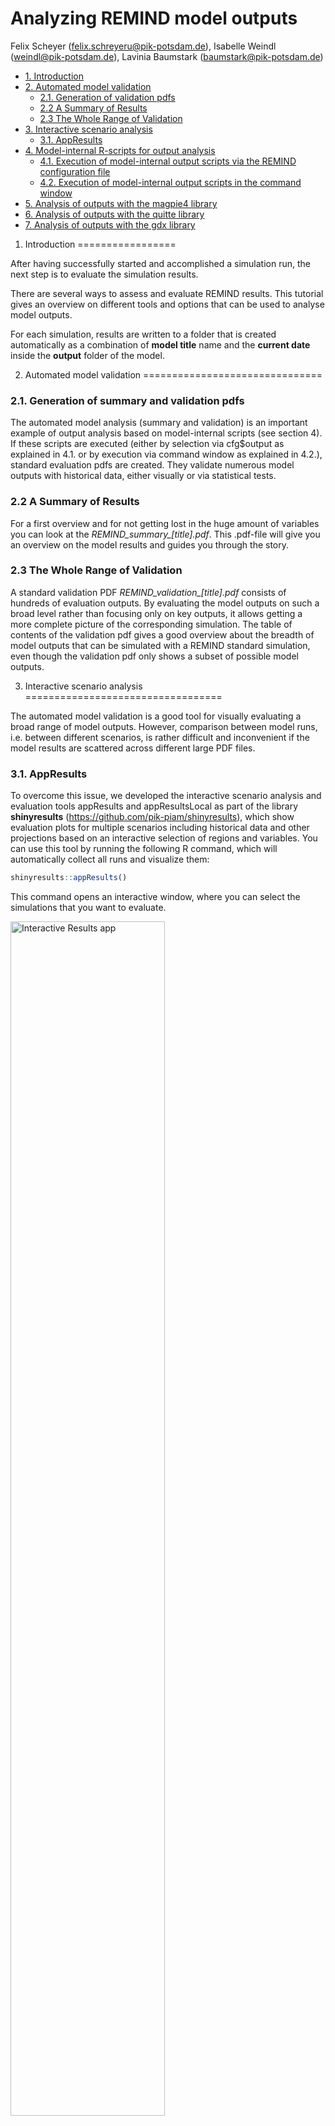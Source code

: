 Analyzing REMIND model outputs
================
Felix Scheyer (<felix.schreyeru@pik-potsdam.de>), Isabelle Weindl (<weindl@pik-potsdam.de>), Lavinia Baumstark (<baumstark@pik-potsdam.de>)

-   [1. Introduction](#introduction)
-   [2. Automated model validation](#automated-model-validation)
    -   [2.1. Generation of validation pdfs](#generation-of-validation-pdfs)
    -   [2.2 A Summary of Results](#summary-of-results)
    -   [2.3 The Whole Range of Validation](#whole-range-of-validation)
-   [3. Interactive scenario analysis](#interactive-scenario-analysis)
    -   [3.1. AppResults](#appResults)
-   [4. Model-internal R-scripts for output analysis](#model-internal-r-scripts-for-output-analysis)
    -   [4.1. Execution of model-internal output scripts via the REMIND configuration file](#execution-of-model-internal-output-scripts-via-the-remind-configuration-file)
    -   [4.2. Execution of model-internal output scripts in the command window](#execution-of-model-internal-output-scripts-in-the-command-window)
-   [5. Analysis of outputs with the magpie4 library](#analysis-of-outputs-with-the-magpie4-library)
-   [6. Analysis of outputs with the quitte library](#analysis-of-outputs-with-the-quitte-library)
-   [7. Analysis of outputs with the gdx library](#analysis-of-outputs-with-the-gdx-library)

1. Introduction
=================

After having successfully started and accomplished a simulation run, the next step is to evaluate the simulation results. 

There are several ways to assess and evaluate REMIND results. This tutorial gives an overview on different tools and options that can be used to analyse model outputs.

For each simulation, results are written to a folder that is created automatically as a combination of **model title** name and the **current date** inside the **output** folder of the model.


2. Automated model validation
===============================

### 2.1. Generation of summary and validation pdfs
The automated model analysis (summary and validation) is an important example of output analysis based on model-internal scripts (see section 4). If these scripts are executed (either by selection via cfg$output as explained in 4.1. or by execution via command window as explained in 4.2.), standard evaluation pdfs are created. They validate numerous model outputs with historical data, either visually or via statistical tests. 

### 2.2 A Summary of Results
For a first overview and for not getting lost in the huge amount of variables you can look at the *REMIND_summary_[title].pdf*. This .pdf-file will give you an overview on the model results and guides you through the story. 

### 2.3 The Whole Range of Validation
A standard validation PDF *REMIND_validation_[title].pdf* consists of hundreds of evaluation outputs. By evaluating the model outputs on such a broad level rather than focusing only on key outputs, it allows getting a more complete picture of the corresponding simulation. The table of contents of the validation pdf gives a good overview about the breadth of model outputs that can be simulated with a REMIND standard simulation, even though the validation pdf only shows a subset of possible model outputs.


3. Interactive scenario analysis
==================================

The automated model validation is a good tool for visually evaluating a broad range of model outputs. However, comparison between model runs, i.e. between different scenarios, is rather difficult and inconvenient if the model results are scattered across different large PDF files.

### 3.1. AppResults

To overcome this issue, we developed the interactive scenario analysis and evaluation tools appResults and appResultsLocal as part of the library **shinyresults** (<https://github.com/pik-piam/shinyresults>), which show evaluation plots for multiple scenarios including historical data and other projections based on an interactive selection of regions and variables. You can use this tool by running the following R command, which will automatically collect all runs and visualize them:

``` r
shinyresults::appResults()
```

This command opens an interactive window, where you can select the simulations that you want to evaluate.

<img src="figures/appResults_window.png" alt="Interactive Results app" width="70%" />
<p class="caption">
Interactive Results app
</p>

You can use filters to select a subset of all runs stored in the output folder of the model, for example by searching for runs that have been finished at a certain day or by searching for keywords in the title of the simulation runs:

<img src="figures/appResults_runselection.png" alt="Run selection by using a filter" width="70%" />
<p class="caption">
Run selection by using a filter
</p>

If you run the following command in the output folder of your local computer you get an interactive window containing the results of this output folder:
``` r
shinyresults::appResultsLocal()
```


4. Model-internal R-scripts for output analysis
=================================================

### 4.1. Execution of model-internal output scripts via the REMIND configuration file

In the file *config/default.cfg*, it is possible to indicate which R-scripts are executed for output analysis after a model run is finished. Scripts evaluating single runs are stored in the folder **scripts/output/[title-of-the-run]**. In the default REMIND configuration, the scripts *reporting*, *validation* (see section 2.3), *validationSummary*  (see section 2.3), *rds\_report* (to be used in appResults; see section 3), and *dashboard* are selected via cfg$output:

``` r
cfg$output <- c("reporting","validation","rds_report","validationSummary","dashboard")
```

### 4.2. Execution of model-internal output scripts in the command window

Output scripts that are included in the folders **scripts/output/single** and **scripts/output/comparison** can also be executed via command window. To do so, windows users can open a command line prompt in the REMIND model folder by using **shift** + **right click** and then selecting *open command window here* option.

In the command prompt, use the following command:

``` r
Rscript output.R
```

You are now asked to choose the output mode: 1: Output for single run 2: Comparison across runs

<img src="figures/Rscript_outputR.png" alt="Executing output scripts via command window" width="70%" />
<p class="caption">
Executing output scripts via command window
</p>

In both cases, you can choose from the list of available model simulations, for which runs you want to conduct the model output analysis.In the next step, you can interactively indicate which model-internal output scripts you want to execute.

Now, the selected scripts are executed. After completion, the results are written in the respective folder of the simulation run (combination of **model title** name and the **current date** inside the **output** folder of the model).


5. Analysis of outputs with the remind library
===============================================

If you want to go beyond visual output analysis and predefined output evaluation facilitated by scripts in the model folders **scripts/output/single** and **scripts/output/comparison**, you can use the functionality of the R package *remind*. This library contains a list of common functions for extracting outputs from the REMIND model which are also the basis for the generation of the automated validation pdf. For a quick overview on the functions which are included in the library, you can scan the folder **remind/R**. 

For making yourself familiar with this library, you can open a R/RStudio session and set the REMIND model folder as working directory. This can be done by using the following command:

``` r
setwd("/path/to/your/remind/model/folder")
```

Then, load the library and call the help pages:

``` r
library(remind)
?remind
```

You can click on the index and search for interesting functions. All functions used to generate the reporting start with "reporting*.R".


6. Analysis of outputs with the quitte library
===============================================

You can read the *.mif* output into a dataframe, using the R library **quitte**, or into an array, using the R library **magclass**. Arrays are generally better for doing calculations, while dataframes are better for plotting. You will find out after a while which way works best for you. The **quitte** dataframes are probably better for output analysis because this is a lot about plotting. For reading in the *.mif* file as a dataframe, first load *quitte* by
	
``` r
library(quitte)
```
You only need to load the libraries at the beginning of your R script or R session. Once you loaded a library, all the functions belonging to it are in your cache and you can always use them. In R Studio, you can type "quitte" into the search field of the help panel on the bottom right and go on `quitte::quitte-package` and *index* to find descriptions of the functions included in *quitte*. You can load the *.mif* data into a *quitte* dataframe by running the command
	
``` r
mifdata <- read.quitte(PathtoYourMifFile.mif)
```
	
The data is now stored in the *quitte* object *mifdata*. Selecting it and hitting F2 will show you its content. Usually, you will want to filter for some regions, variables, periods that you are interested in. For example, like this: 
	
``` r
df <- filter(mifdata,
   		region %in% c('EUR','LAM') &
			variable %in% c('SE|Electricity') &
			scenario %in% c('BAU') &
			~period %in% c(2005,2030,2050)) 
```

7. Analysis of outputs with the gdx library
===========================================

The **gdx library** (<https://github.com/pik-piam/gdx>) allows for directly accessing objects contained in the fulldata.gdx via the function **readGDX**. A pragmatic way to learn how to use this function for the extraction of interesting information from the fulldata.gdx is to open R-files of the remind library within Rstudio. Most of the remind functions make use of **readGDX**.

In the function *reportPE.R* of the **remind** library, we see several instances where **readGDX** is used, e.g.:

``` r
pe2se    <- readGDX(gdx,"pe2se")
Mport  <- readGDX(gdx,c("vm_Mport"),field="l",format="first_found")
demPE  <- readGDX(gdx,name=c("vm_demPe","v_pedem"),field="l",restore_zeros=FALSE,format="first_found")
```

It is possible to extract various GAMS objects like *"sets"*, *"equations"*, *"parameters"*, *"variables"* and *"aliases"* with **readGDX**.

With the argument *select=list(type="level")*, you can select the levels of endogenous variables, with *select=list(type="marginal")* you can extract the marginal values of these variables.

